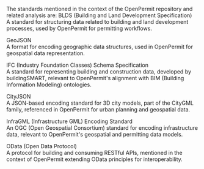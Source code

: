 The standards mentioned in the context of the OpenPermit repository and related analysis are:
BLDS (Building and Land Development Specification)  
A standard for structuring data related to building and land development processes, used by OpenPermit for permitting workflows.

GeoJSON  
A format for encoding geographic data structures, used in OpenPermit for geospatial data representation.

IFC (Industry Foundation Classes) Schema Specification  
A standard for representing building and construction data, developed by buildingSMART, relevant to OpenPermit's alignment with BIM (Building Information Modeling) ontologies.

CityJSON  
A JSON-based encoding standard for 3D city models, part of the CityGML family, referenced in OpenPermit for urban planning and geospatial data.

InfraGML (Infrastructure GML) Encoding Standard  
An OGC (Open Geospatial Consortium) standard for encoding infrastructure data, relevant to OpenPermit's geospatial and permitting data models.

OData (Open Data Protocol)  
A protocol for building and consuming RESTful APIs, mentioned in the context of OpenPermit extending OData principles for interoperability.

